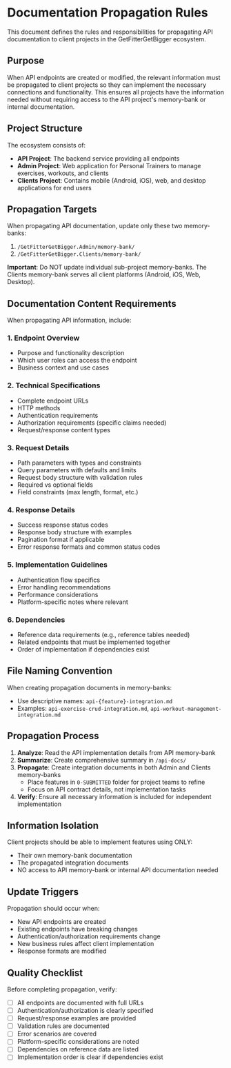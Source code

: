 # Documentation Propagation Rules

This document defines the rules and responsibilities for propagating API documentation to client projects in the GetFitterGetBigger ecosystem.

## Purpose

When API endpoints are created or modified, the relevant information must be propagated to client projects so they can implement the necessary connections and functionality. This ensures all projects have the information needed without requiring access to the API project's memory-bank or internal documentation.

## Project Structure

The ecosystem consists of:
- **API Project**: The backend service providing all endpoints
- **Admin Project**: Web application for Personal Trainers to manage exercises, workouts, and clients
- **Clients Project**: Contains mobile (Android, iOS), web, and desktop applications for end users

## Propagation Targets

When propagating API documentation, update only these two memory-banks:
1. `/GetFitterGetBigger.Admin/memory-bank/`
2. `/GetFitterGetBigger.Clients/memory-bank/`

**Important**: Do NOT update individual sub-project memory-banks. The Clients memory-bank serves all client platforms (Android, iOS, Web, Desktop).

## Documentation Content Requirements

When propagating API information, include:

### 1. Endpoint Overview
- Purpose and functionality description
- Which user roles can access the endpoint
- Business context and use cases

### 2. Technical Specifications
- Complete endpoint URLs
- HTTP methods
- Authentication requirements
- Authorization requirements (specific claims needed)
- Request/response content types

### 3. Request Details
- Path parameters with types and constraints
- Query parameters with defaults and limits
- Request body structure with validation rules
- Required vs optional fields
- Field constraints (max length, format, etc.)

### 4. Response Details
- Success response status codes
- Response body structure with examples
- Pagination format if applicable
- Error response formats and common status codes

### 5. Implementation Guidelines
- Authentication flow specifics
- Error handling recommendations
- Performance considerations
- Platform-specific notes where relevant

### 6. Dependencies
- Reference data requirements (e.g., reference tables needed)
- Related endpoints that must be implemented together
- Order of implementation if dependencies exist

## File Naming Convention

When creating propagation documents in memory-banks:
- Use descriptive names: `api-{feature}-integration.md`
- Examples: `api-exercise-crud-integration.md`, `api-workout-management-integration.md`

## Propagation Process

1. **Analyze**: Read the API implementation details from API memory-bank
2. **Summarize**: Create comprehensive summary in `/api-docs/`
3. **Propagate**: Create integration documents in both Admin and Clients memory-banks
   - Place features in `0-SUBMITTED` folder for project teams to refine
   - Focus on API contract details, not implementation tasks
4. **Verify**: Ensure all necessary information is included for independent implementation

## Information Isolation

Client projects should be able to implement features using ONLY:
- Their own memory-bank documentation
- The propagated integration documents
- NO access to API memory-bank or internal API documentation needed

## Update Triggers

Propagation should occur when:
- New API endpoints are created
- Existing endpoints have breaking changes
- Authentication/authorization requirements change
- New business rules affect client implementation
- Response formats are modified

## Quality Checklist

Before completing propagation, verify:
- [ ] All endpoints are documented with full URLs
- [ ] Authentication/authorization is clearly specified
- [ ] Request/response examples are provided
- [ ] Validation rules are documented
- [ ] Error scenarios are covered
- [ ] Platform-specific considerations are noted
- [ ] Dependencies on reference data are listed
- [ ] Implementation order is clear if dependencies exist